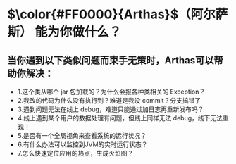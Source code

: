 # $\color{#FF0000}{Arthas}$（阿尔萨斯） 能为你做什么？


## 当你遇到以下类似问题而束手无策时，Arthas可以帮助你解决：
- 1.这个类从哪个 jar 包加载的？为什么会报各种类相关的 Exception？
- 2.我改的代码为什么没有执行到？难道是我没 commit？分支搞错了
- 3.遇到问题无法在线上 debug，难道只能通过加日志再重新发布吗？
- 4.线上遇到某个用户的数据处理有问题，但线上同样无法 debug，线下无法重现！
- 5.是否有一个全局视角来查看系统的运行状况？
- 6.有什么办法可以监控到JVM的实时运行状态？
- 7.怎么快速定位应用的热点，生成火焰图？